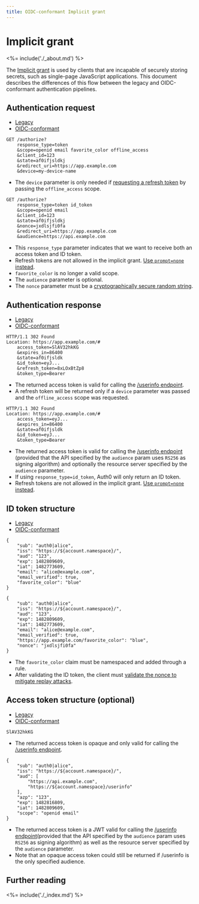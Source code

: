 ```yaml
---
title: OIDC-conformant Implicit grant
---
```


# Implicit grant

<%= include('./_about.md') %>

The [Implicit grant](/api-auth/grant/implicit) is used by clients that are incapable of securely storing secrets, such as single-page JavaScript applications.
This document describes the differences of this flow between the legacy and OIDC-conformant authentication pipelines.

## Authentication request

<div class="code-picker">
  <div class="languages-bar">
    <ul>
      <li><a href="#request-legacy" data-toggle="tab">Legacy</a></li>
      <li><a href="#request-oidc" data-toggle="tab">OIDC-conformant</a></li>
    </ul>
  </div>
  <div class="tab-content">
    <div id="request-legacy" class="tab-pane active">
      <pre class="text hljs"><code>GET /authorize?
    response_type=token
    &scope=openid email favorite_color offline_access
    &client_id=123
    &state=af0ifjsldkj
    &redirect_uri=https://app.example.com
    &device=my-device-name</code></pre>
    <ul>
        <li>The <code>device</code> parameter is only needed if <a href="/tokens/refresh-token">requesting a refresh token</a> by passing the <code>offline_access</code> scope.</li>
    </ul>
    </div>
    <div id="request-oidc" class="tab-pane">
      <pre class="text hljs"><code>GET /authorize?
    response_type=token id_token
    &scope=openid email
    &client_id=123
    &state=af0ifjsldkj
    &nonce=jxdlsjfi0fa
    &redirect_uri=https://app.example.com
    &audience=https://api.example.com </code></pre>
    <ul>
        <li>This <code>response_type</code> parameter indicates that we want to receive both an access token and ID token.</li>
        <li>Refresh tokens are not allowed in the implicit grant. <a href="/api-auth/tutorials/silent-authentication">Use <code>prompt=none</code> instead</a>.</li>
        <li><code>favorite_color</code> is no longer a valid scope.</li>
        <li>The <code>audience</code> parameter is optional.</li>
        <li>The <code>nonce</code> parameter must be a <a href="/api-auth/tutorials/nonce">cryptographically secure random string</a>.</li>
    </ul>
    </div>
  </div>
</div>

## Authentication response

<div class="code-picker">
  <div class="languages-bar">
    <ul>
      <li><a href="#response-legacy" data-toggle="tab">Legacy</a></li>
      <li><a href="#response-oidc" data-toggle="tab">OIDC-conformant</a></li>
    </ul>
  </div>
  <div class="tab-content">
    <div id="response-legacy" class="tab-pane active">
      <pre class="text hljs"><code>HTTP/1.1 302 Found
Location: https://app.example.com/#
    access_token=SlAV32hkKG
    &expires_in=86400
    &state=af0ifjsldk
    &id_token=eyJ...
    &refresh_token=8xLOxBtZp8
    &token_type=Bearer</code></pre>
    <ul>
        <li>The returned access token is valid for calling the <a href="/api/authentication#get-user-info">/userinfo endpoint</a>.</li>
        <li>A refresh token will be returned only if a <code>device</code> parameter was passed and the <code>offline_access</code> scope was requested.</li>
    </ul>
    </div>
    <div id="response-oidc" class="tab-pane">
      <pre class="text hljs"><code>HTTP/1.1 302 Found
Location: https://app.example.com/#
    access_token=eyJ...
    &expires_in=86400
    &state=af0ifjsldk
    &id_token=eyJ...
    &token_type=Bearer</code></pre>
    <ul>
        <li>The returned access token is valid for calling the <a href="/api/authentication#get-user-info">/userinfo endpoint</a> (provided that the API specified by the <code>audience</code> param uses <code>RS256</code> as signing algorithm) and optionally the resource server specified by the <code>audience</code> parameter.</li>
        <li>If using <code>response_type=id_token</code>, Auth0 will only return an ID token.</li>
        <li>Refresh tokens are not allowed in the implicit grant. <a href="/api-auth/tutorials/silent-authentication">Use <code>prompt=none</code> instead</a>.</li>
    </ul>
    </div>
  </div>
</div>


## ID token structure

<div class="code-picker">
  <div class="languages-bar">
    <ul>
      <li><a href="#idtoken-legacy" data-toggle="tab">Legacy</a></li>
      <li><a href="#idtoken-oidc" data-toggle="tab">OIDC-conformant</a></li>
    </ul>
  </div>
  <div class="tab-content">
    <div id="idtoken-legacy" class="tab-pane active">
      <pre class="json hljs"><code>{
    "sub": "auth0|alice",
    "iss": "https://${account.namespace}/",
    "aud": "123",
    "exp": 1482809609,
    "iat": 1482773609,
    "email": "alice@example.com",
    "email_verified": true,
    "favorite_color": "blue"
}</code></pre>
    </div>
    <div id="idtoken-oidc" class="tab-pane">
      <pre class="json hljs"><code>{
    "sub": "auth0|alice",
    "iss": "https://${account.namespace}/",
    "aud": "123",
    "exp": 1482809609,
    "iat": 1482773609,
    "email": "alice@example.com",
    "email_verified": true,
    "https://app.example.com/favorite_color": "blue",
    "nonce": "jxdlsjfi0fa"
}</code></pre>
        <ul>
            <li>The <code>favorite_color</code> claim must be namespaced and added through a rule.</li>
            <li>After validating the ID token, the client must <a href="/api-auth/tutorials/nonce">validate the nonce to mitigate replay attacks</a>.</li>
        </ul>
    </div>
  </div>
</div>

## Access token structure (optional)

<div class="code-picker">
  <div class="languages-bar">
    <ul>
      <li><a href="#accesstoken-legacy" data-toggle="tab">Legacy</a></li>
      <li><a href="#accesstoken-oidc" data-toggle="tab">OIDC-conformant</a></li>
    </ul>
  </div>
  <div class="tab-content">
    <div id="accesstoken-legacy" class="tab-pane active">
      <pre class="text hljs"><code>SlAV32hkKG</code></pre>
      <ul>
        <li>The returned access token is opaque and only valid for calling the <a href="/api/authentication#get-user-info">/userinfo endpoint</a>.</li>
      </ul>
    </div>
    <div id="accesstoken-oidc" class="tab-pane">
      <pre class="json hljs"><code>{
    "sub": "auth0|alice",
    "iss": "https://${account.namespace}/",
    "aud": [
        "https://api.example.com",
        "https://${account.namespace}/userinfo"
    ],
    "azp": "123",
    "exp": 1482816809,
    "iat": 1482809609,
    "scope": "openid email"
}</code></pre>
        <ul>
            <li>The returned access token is a JWT valid for calling the <a href="/api/authentication#get-user-info">/userinfo endpoint</a>(provided that the API specified by the <code>audience</code> param uses <code>RS256</code> as signing algorithm) as well as the resource server specified by the <code>audience</code> parameter.</li>
            <li>Note that an opaque access token could still be returned if /userinfo is the only specified audience.</li>
        </ul>
    </div>
  </div>
</div>

## Further reading

<%= include('./_index.md') %>
